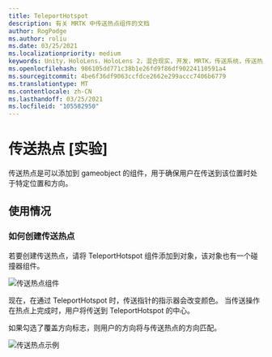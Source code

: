 ```yaml
---
title: TeleportHotspot
description: 有关 MRTK 中传送热点组件的文档
author: RogPodge
ms.author: roliu
ms.date: 03/25/2021
ms.localizationpriority: medium
keywords: Unity，HoloLens，HoloLens 2，混合现实，开发，MRTK，传送系统，传送热点
ms.openlocfilehash: 986105dd771c38b1e26fd9f86df90224110591a4
ms.sourcegitcommit: 4be6f36df9063ccfdce2662e299accc7406b6779
ms.translationtype: MT
ms.contentlocale: zh-CN
ms.lasthandoff: 03/25/2021
ms.locfileid: "105582950"
---
```

# <a name="teleport-hotspot-experimental"></a>传送热点 [实验]

传送热点是可以添加到 gameobject 的组件，用于确保用户在传送到该位置时处于特定位置和方向。

## <a name="usage"></a>使用情况

### <a name="how-to-create-a-teleport-hotspot"></a>如何创建传送热点

若要创建传送热点，请将 TeleportHotspot 组件添加到对象，该对象也有一个碰撞器组件。 

![传送热点组件](../images/teleport/TeleportHotspotComponent.png)

现在，在通过 TeleportHotspot 时，传送指针的指示器会改变颜色。 当传送操作在热点上完成时，用户将传送到 TeleportHotspot 的中心。

如果勾选了覆盖方向标志，则用户的方向将与传送热点的方向匹配。

![传送热点示例](../images/teleport/TeleportHotspotExample.gif)
